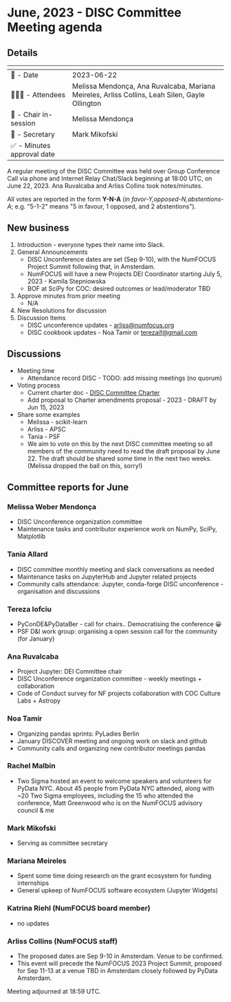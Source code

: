 # June, 2023 - DISC Committee Meeting agenda

## Details

| <!-- -->    | <!-- -->    |
|-----------|---|
| 📅 - Date | 2023-06-22 |
| 🙋🏽‍♀️ - Attendees | Melissa Mendonça, Ana Ruvalcaba, Mariana Meireles, Arliss Collins, Leah Silen, Gayle Ollington |
| 💬 - Chair in-session | Melissa Mendonça |
| 📝 - Secretary | Mark Mikofski |
| ✅ - Minutes approval date |   |

A regular meeting of the DISC Committee was held over Group Conference Call via phone and Internet Relay Chat/Slack beginning at 18:00 UTC, on June 22, 2023. Ana Ruvalcaba and Arliss Collins took notes/minutes.

All votes are reported in the form **Y-N-A** (*in favor-Y‚opposed-N‚abstentions-A*; e.g. "5-1-2" means "5 in favour, 1 opposed, and 2 abstentions").

## New business

1. Introduction - everyone types their name into Slack.
1. General Announcements
    * DISC Unconference dates are set (Sep 9-10), with the NumFOCUS Project Summit following that, in Amsterdam.
    * NumFOCUS will have a new Projects DEI Coordinator starting July 5, 2023 - Kamila Stepniowska
    * BOF at SciPy for COC: desired outcomes or lead/moderator TBD
1. Approve minutes from prior meeting
    * N/A
1. New Resolutions for discussion
1. Discussion Items
    * DISC unconference updates - arliss@numfocus.org
    * DISC cookbook updates - Noa Tamir or terezaif@gmail.com 

## Discussions

* Meeting time
    * Attendance record DISC  - TODO: add missing meetings (no quorum)
* Voting process
    * Current charter doc - [DISC Committee Charter](https://docs.google.com/document/d/1T3B7mRYA_2avXOdBm2GuKvKrHV40IVb3T5kjkdpLEvA/edit#heading=h.orjdqd4jy9gm)
    * Add proposal to Charter amendments proposal - 2023 - DRAFT by Jun 15, 2023
* Share some examples
    * Melissa - scikit-learn
    * Arliss - APSC 
    * Tania - PSF
    * We aim to vote on this by the next DISC committee meeting so all members of the community need to read the draft proposal by June 22. The draft should be shared some time in the next two weeks. (Melissa dropped the ball on this, sorry!) 

## Committee reports for June

### Melissa Weber Mendonça
* DISC Unconference organization committee
* Maintenance tasks and contributor experience work on NumPy, SciPy, Matplotlib

### Tania Allard 
* DISC committee monthly meeting and slack conversations as needed 
* Maintenance tasks on JupyterHub and Jupyter related projects
* Community calls attendance: Jupyter, conda-forge
DISC unconference - organisation and discussions

### Tereza Iofciu
* PyConDE&PyDataBer - call for chairs.. Democratising the conference 😀
* PSF D&I work group: organising a open session call for the community (for January)

### Ana Ruvalcaba
* Project Jupyter: DEI Committee chair
* DISC Unconference organization committee - weekly meetings + collaboration 
* Code of Conduct survey for NF projects collaboration with COC Culture Labs + Astropy

### Noa Tamir
* Organizing pandas sprints: PyLadies Berlin
* January DISCOVER meeting and ongoing work on slack and github
* Community calls and organizing new contributor meetings pandas

### Rachel Malbin
* Two Sigma hosted an event to welcome speakers and volunteers for PyData NYC. About 45 people from PyData NYC attended, along with ~20 Two Sigma employees, including the 15  who attended the conference,  Matt Greenwood who is on the NumFOCUS advisory council & me

### Mark Mikofski
* Serving as committee secretary

### Mariana Meireles
* Spent some time doing research on the grant ecosystem for funding internships
* General upkeep of NumFOCUS software ecosystem (Jupyter Widgets)

### Katrina Riehl (NumFOCUS board member)
* no updates

### Arliss Collins (NumFOCUS staff)
* The proposed dates are Sep 9-10 in Amsterdam.  Venue to be confirmed.
* This event will precede the NumFOCUS 2023 Project Summit, proposed for Sep 11-13 at a venue TBD in Amsterdam closely followed by PyData Amsterdam.

Meeting adjourned at 18:59 UTC.
